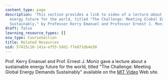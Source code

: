 ```yaml
---
content_type: page
description: 'This section provides a link to video of a lecture about a sustainable
  energy future for the world, titled "The Challenge: Meeting Global Energy Demands
  Sustainably," by Professor Kerry Emanuel and Professor Ernest J. Moniz.'
draft: false
learning_resource_types: []
ocw_type: CourseSection
title: Related Resources
uid: 57415c10-141a-ef55-5dd1-f7e871db4e50
---
```

Prof. Kerry Emanuel and Prof. Ernest J. Moniz gave a lecture about a sustainable energy future for the world, titled "The Challenge: Meeting Global Energy Demands Sustainably" available on the [MIT Video](https://videolectures.net/mitworld_emanuel_moniz_cmge/) Web site.